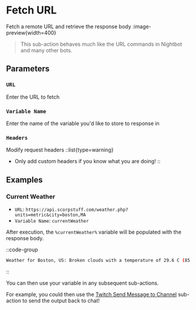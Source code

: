 # Fetch URL
Fetch a remote URL and retrieve the response body
:image-preview{width=400}

> This sub-action behaves much like the URL commands in Nightbot and many other bots.

## Parameters
### `URL`
Enter the URL to fetch

### `Variable Name`
Enter the name of the variable you'd like to store to response in

### `Headers`
Modify request headers
::list{type=warning}
- Only add custom headers if you know what you are doing!
::

## Examples
### Current Weather
- `URL`: `https://api.scorpstuff.com/weather.php?units=metric&city=boston,MA`
- `Variable Name`: `currentWeather`

After execution, the `%currentWeather%` variable will be populated with the response body.

::code-group
  ```bash [Example Response]
  Weather for Boston, US: Broken clouds with a temperature of 29.6 C (85.2 F). Wind is blowing from the East at 12.96 kph (8.05 mph) and the humidity is 59%
  ```
::

You can then use your variable in any subsequent sub-actions.

For example, you could then use the [Twitch Send Message to Channel](/api/sub-actions/platforms/twitch/chat/send-message-to-channel) sub-action to send the output back to chat!